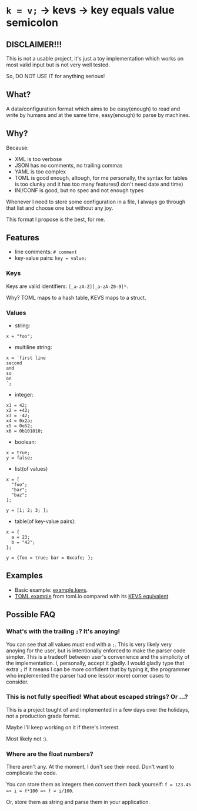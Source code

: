 # `k = v;` -> kevs -> key equals value semicolon

## DISCLAIMER!!!

This is not a usable project, it's just a toy implementation which works
on most valid input but is not very well tested.

So, DO NOT USE IT for anything serious!

## What?

A data/configuration format which aims to be easy(enough) to read and write by humans and at the same time, easy(enough) to parse by machines.

## Why?

Because:

- XML is too verbose
- JSON has no comments, no trailing commas
- YAML is too complex
- TOML is good enough, altough, for me personally, the syntax for tables is too clunky and it has too many features(I don't need date and time)
- INI/CONF is good, but no spec and not enough types

Whenever I need to store some configuration in a file, I always go through that list and choose one but without any joy.

This format I propose is the best, for me.

## Features

- line comments: `# comment`
- key-value pairs: `key = value;`

### Keys

Keys are valid identifiers: `[_a-zA-Z][_a-zA-Z0-9]*`.

Why? TOML maps to a hash table, KEVS maps to a struct.

### Values

- string:
```
x = "foo";
```

- multiline string:
```
x = `first line
second
and
so
on
`;
```

- integer:
```
x1 = 42;
x2 = +42;
x3 = -42;
x4 = 0x2a;
x5 = 0o52;
x6 = 0b101010;
```

- boolean:

```
x = true;
y = false;
```

- list(of values)

```
x = [
  "foo";
  "bar";
  "baz";
];

y = [1; 2; 3; ];
```

- table(of key-value pairs):

```
x = {
  a = 23;
  b = "42";
};

y = {foo = true; bar = 0xcafe; };
```

## Examples

- Basic example: [example.kevs](./examples/example.kevs).
- [TOML example](./examples/toml.toml) from toml.io compared with its [KEVS equivalent](./examples/toml.kevs)

## Possible FAQ

### What's with the trailing `;`? It's anoying!

You can see that all values must end with a `;`.
This is very likely very anoying for the user, but is intentionally enforced to make the parser code simpler.
This is a tradeoff between user's convenience and the simplicity of the implementation.
I, personally, accept it gladly. I would gladly type that extra `;` if it means I can be more confident that by typing it, the programmer who implemented the parser had one less(or more) corner cases to consider.

### This is not fully specified! What about escaped strings? Or ...?

This is a project tought of and implemented in a few days over the holidays, not a production grade format.

Maybe I'll keep working on it if there's interest.

Most likely not :).

### Where are the float numbers?

There aren't any. At the moment, I don't see their need. Don't want to complicate the code.

You can store them as integers then convert them back yourself: `f = 123.45 => i = f*100 => f = i/100`.

Or, store them as string and parse them in your application.
